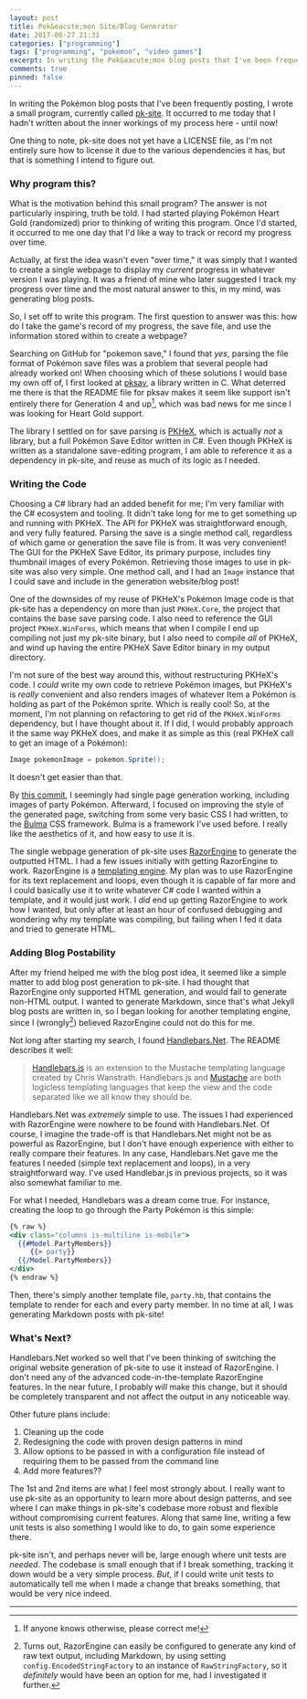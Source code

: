 ```yaml
---
layout: post
title: Pok&eacute;mon Site/Blog Generator
date: 2017-06-27 21:31
categories: ["programming"]
tags: ["programming", "pokemon", "video games"]
excerpt: In writing the Pok&eacute;mon blog posts that I've been frequently posting, I wrote a small program, currently called pk-site.  It occurred to me today that I hadn't written about the inner workings of my here - until now! 
comments: true
pinned: false
---
```


In writing the Pok&eacute;mon blog posts that I've been frequently posting, I wrote a small program, currently called [pk-site](https://github.com/bsinky/pk-site).  It occurred to me today that I hadn't written about the inner workings of my process here - until now!

One thing to note, pk-site does not yet have a LICENSE file, as I'm not entirely sure how to license it due to the various dependencies it has, but that is something I intend to figure out.

### Why program this?

What is the motivation behind this small program? The answer is not particularly inspiring, truth be told.  I had started playing Pok&eacute;mon Heart Gold (randomized) prior to thinking of writing this program.  Once I'd started, it occurred to me one day that I'd like a way to track or record my progress over time.

Actually, at first the idea wasn't even "over time," it was simply that I wanted to create a single webpage to display my *current* progress in whatever version I was playing.  It was a friend of mine who later suggested I track my progress over time and the most natural answer to this, in my mind, was generating blog posts.

So, I set off to write this program.  The first question to answer was this: how do I take the game's record of my progress, the save file, and use the information stored within to create a webpage?

Searching on GitHub for "pokemon save," I found that *yes*, parsing the file format of Pok&eacute;mon save files was a problem that several people had already worked on! When choosing which of these solutions I would base my own off of, I first looked at [pksav](https://github.com/ncorgan/pksav), a library written in C.  What deterred me there is that the README file for pksav makes it seem like support isn't entirely there for Generation 4 and up[^1], which was bad news for me since I was looking for Heart Gold support.

The library I settled on for save parsing is [PKHeX](https://github.com/kwsch/PKHeX), which is actually *not* a library, but a full Pok&eacute;mon Save Editor written in C#.  Even though PKHeX is written as a standalone save-editing program, I am able to reference it as a dependency in pk-site, and reuse as much of its logic as I needed.

### Writing the Code

Choosing a C# library had an added benefit for me; I'm very familiar with the C# ecosystem and tooling.  It didn't take long for me to get something up and running with PKHeX.  The API for PKHeX was straightforward enough, and very fully featured.  Parsing the save is a single method call, regardless of which game or generation the save file is from.  It was very convenient! The GUI for the PKHeX Save Editor, its primary purpose, includes tiny thumbnail images of every Pok&eacute;mon.  Retrieving those images to use in pk-site was also very simple.  One method call, and I had an `Image` instance that I could save and include in the generation website/blog post!

One of the downsides of my reuse of PKHeX's Pok&eacute;mon Image code is that pk-site has a dependency on more than just `PKHeX.Core`, the project that contains the base save parsing code.  I also need to reference the GUI project `PKHeX.WinForms`, which means that when I compile I end up compiling not just my pk-site binary, but I also need to compile *all* of PKHeX, and wind up having the entire PKHeX Save Editor binary in my output directory.

I'm not sure of the best way around this, without restructuring PKHeX's code.  I *could* write my own code to retrieve Pok&eacute;mon images, but PKHeX's is *really* convenient and also renders images of whatever Item a Pok&eacute;mon is holding as part of the Pok&eacute;mon sprite.  Which is really cool! So, at the moment, I'm not planning on refactoring to get rid of the `PKHeX.WinForms` dependency, but I have thought about it.  If I did, I would probably approach it the same way PKHeX does, and make it as simple as this (real PKHeX call to get an image of a Pok&eacute;mon):

```cs
Image pokemonImage = pokemon.Sprite();
```
It doesn't get easier than that.

By [this commit](https://github.com/bsinky/pk-site/commit/88b53d0eff75e9c6c9a3ac61489a4b81f9c989bd), I seemingly had single page generation working, including images of party Pok&eacute;mon.  Afterward, I focused on improving the style of the generated page, switching from some very basic CSS I had written, to the [Bulma](http://bulma.io/) CSS framework.  Bulma is a framework I've used before.  I really like the aesthetics of it, and how easy to use it is.

The single webpage generation of pk-site uses [RazorEngine](https://github.com/Antaris/RazorEngine) to generate the outputted HTML.  I had a few issues initially with getting RazorEngine to work.  RazorEngine is a [templating engine](https://en.wikipedia.org/wiki/Template_processor).  My plan was to use RazorEngine for its text replacement and loops, even though it is capable of far more and I could basically use it to write whatever C# code I wanted within a template, and it would just work.  I *did* end up getting RazorEngine to work how I wanted, but only after at least an hour of confused debugging and wondering why my template was compiling, but failing when I fed it data and tried to generate HTML.

### Adding Blog Postability

After my friend helped me with the blog post idea, it seemed like a simple matter to add blog post generation to pk-site.  I had thought that RazorEngine only supported HTML generation, and would fail to generate non-HTML output.  I wanted to generate Markdown, since that's what Jekyll blog posts are written in, so I began looking for another templating engine, since I (wrongly[^2]) believed RazorEngine could not do this for me. 

Not long after starting my search, I found [Handlebars.Net](https://github.com/rexm/Handlebars.Net).  The README describes it well: 

> [Handlebars.js](http://handlebarsjs.com/) is an extension to the Mustache templating language created by Chris Wanstrath. Handlebars.js and [Mustache](https://mustache.github.io/) are both logicless templating languages that keep the view and the code separated like we all know they should be.

Handlebars.Net was *extremely* simple to use.  The issues I had experienced with RazorEngine were nowhere to be found with Handlebars.Net.  Of course, I imagine the trade-off is that Handlebars.Net might not be as powerful as RazorEngine, but I don't have enough experience with either to really compare their features.  In any case, Handlebars.Net gave me the features I needed (simple text replacement and loops), in a very straightforward way.  I've used Handlebar.js in previous projects, so it was also somewhat familiar to me.

For what I needed, Handlebars was a dream come true.  For instance, creating the loop to go through the Party Pok&eacute;mon is this simple:

```handlebars
{% raw %}
<div class="columns is-multiline is-mobile">
  {{#Model.PartyMembers}}
     {{> party}}
  {{/Model.PartyMembers}}
</div>
{% endraw %}
```

Then, there's simply another template file, `party.hb`, that contains the template to render for each and every party member.  In no time at all, I was generating Markdown posts with pk-site!

### What's Next?

Handlebars.Net worked so well that I've been thinking of switching the original website generation of pk-site to use it instead of RazorEngine.  I don't need any of the advanced code-in-the-template RazorEngine features.  In the near future, I probably *will* make this change, but it should be completely transparent and not affect the output in any noticeable way.

Other future plans include:

  1. Cleaning up the code
  2. Redesigning the code with proven design patterns in mind
  3. Allow options to be passed in with a configuration file instead of requiring them to be passed from the command line
  4. Add more features??

The 1st and 2nd items are what I feel most strongly about.  I really want to use pk-site as an opportunity to learn more about design patterns, and see where I can make things in pk-site's codebase more robust and flexible without compromising current features.  Along that same line, writing a few unit tests is also something I would like to do, to gain some experience there.

pk-site isn't, and perhaps never will be, large enough where unit tests are *needed*.  The codebase is small enough that if I break something, tracking it down would be a very simple process.  *But*, if I could write unit tests to automatically tell me when I made a change that breaks something, that would be very nice indeed.

---

[^1]: If anyone knows otherwise, please correct me!

[^2]: Turns out, RazorEngine can easily be configured to generate any kind of raw text output, including Markdown, by using setting `config.EncodedStringFactory` to an instance of `RawStringFactory`, so it *definitely* would have been an option for me, had I investigated it further.
